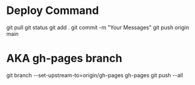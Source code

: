 # Deploy Command 
git pull
git status
git add .
git commit -m "Your Messages"
git push origin main

# AKA gh-pages branch
git branch --set-upstream-to=origin/gh-pages gh-pages
git push --all